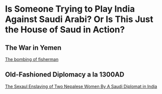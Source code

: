 # Is Someone Trying to Play India Against Saudi Arabi? Or Is This Just the House of Saud in Action? #
## The War in Yemen ##
[The bombing of fisherman](http://indianexpress.com/article/india/india-others/13-of-20-indians-reported-killed-in-yemen-airstrikes-are-alive-confirms-mea/)
## Old-Fashioned Diplomacy a la 1300AD ##
[The Sexaul Enslaving of Two Nepalese Women By A Saudi Diplomat in India](http://indianexpress.com/article/cities/delhi/gurgaon-victims-recount-four-month-curse-sometimes-7-8-men-raped-us-in-one-day-we-thought-we-were-going-to-die/)
